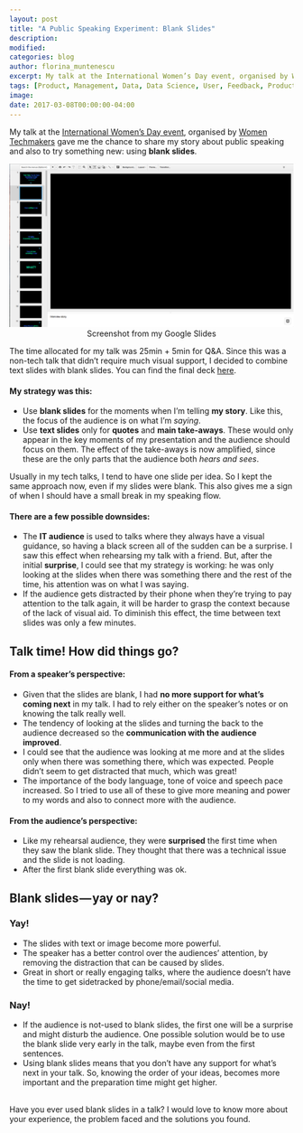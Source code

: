 ```yaml
---
layout: post
title: "A Public Speaking Experiment: Blank Slides"
description:
modified:
categories: blog
author: florina_muntenescu
excerpt: My talk at the International Women’s Day event, organised by Women Techmakers gave me the chance to share my story about public speaking but also to try something new - using blank slides.
tags: [Product, Management, Data, Data Science, User, Feedback, ProductManagement]
image:
date: 2017-03-08T00:00:00-04:00
---
```

My talk at the <a href="https://www.womentechmakers.com/iwd17" target="blank">International Women’s Day event</a>, organised by <a href="https://www.womentechmakers.com/" target="blank">Women Techmakers</a> gave me the chance to share my story about public speaking and also to try something new: using **blank slides**.

<center>
<picture>
	<a href="/images/blog/public_speaking_blank_slides/google_slides.png"><img src="/images/blog/public_speaking_blank_slides/google_slides.png" alt="Public Speaking Blank Slides"></a>
	<figcaption>Screenshot from my Google Slides</figcaption>
</picture>
</center>

The time allocated for my talk was 25min + 5min for Q&A. Since this was a non-tech talk that didn’t require much visual support, I decided to combine text slides with blank slides. You can find the final deck <a href="https://www.slideshare.net/FlorinaMuntenescu/tech-talks-you-do-have-something-to-say-why-and-how-to-start" target="blank">here</a>.

#### My strategy was this:

* Use **blank slides** for the moments when I’m telling **my story**. Like this, the focus of the audience is on what I’m *saying*.
* Use **text slides** only for **quotes** and **main take-aways**. These would only appear in the key moments of my presentation and the audience should focus on them. The effect of the take-aways is now amplified, since these are the only parts that the audience both *hears and sees*.

Usually in my tech talks, I tend to have one slide per idea. So I kept the same approach now, even if my slides were blank. This also gives me a sign of when I should have a small break in my speaking flow.

#### There are a few possible downsides:

* The **IT audience** is used to talks where they always have a visual guidance, so having a black screen all of the sudden can be a surprise. I saw this effect when rehearsing my talk with a friend. But, after the initial **surprise**, I could see that my strategy is working: he was only looking at the slides when there was something there and the rest of the time, his attention was on what I was saying.
* If the audience gets distracted by their phone when they’re trying to pay attention to the talk again, it will be harder to grasp the context because of the lack of visual aid. To diminish this effect, the time between text slides was only a few minutes.

## Talk time! How did things go?

#### From a speaker’s perspective:

* Given that the slides are blank, I had **no more support for what’s coming next** in my talk. I had to rely either on the speaker’s notes or on knowing the talk really well.
* The tendency of looking at the slides and turning the back to the audience decreased so the **communication with the audience improved**.
* I could see that the audience was looking at me more and at the slides only when there was something there, which was expected. People didn’t seem to get distracted that much, which was great!
* The importance of the body language, tone of voice and speech pace increased. So I tried to use all of these to give more meaning and power to my words and also to connect more with the audience.

#### From the audience’s perspective:

* Like my rehearsal audience, they were **surprised** the first time when they saw the blank slide. They thought that there was a technical issue and the slide is not loading.
* After the first blank slide everything was ok.

## Blank slides — yay or nay?

### Yay!

* The slides with text or image become more powerful.
* The speaker has a better control over the audiences’ attention, by removing the distraction that can be caused by slides.
* Great in short or really engaging talks, where the audience doesn’t have the time to get sidetracked by phone/email/social media.

### Nay!
* If the audience is not-used to blank slides, the first one will be a surprise and might disturb the audience. One possible solution would be to use the blank slide very early in the talk, maybe even from the first sentences.
* Using blank slides means that you don’t have any support for what’s next in your talk. So, knowing the order of your ideas, becomes more important and the preparation time might get higher.

<br/>
Have you ever used blank slides in a talk? I would love to know more about your experience, the problem faced and the solutions you found.
